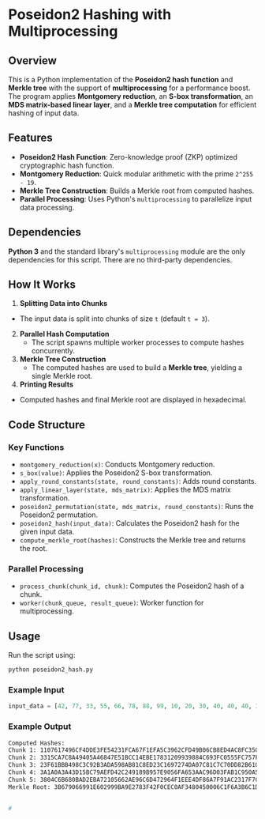 # Poseidon2 Hashing with Multiprocessing

## Overview
This is a Python implementation of the **Poseidon2 hash function** and **Merkle tree** with the support of **multiprocessing** for a performance boost. The program applies **Montgomery reduction**, an **S-box transformation**, an **MDS matrix-based linear layer**, and a **Merkle tree computation** for efficient hashing of input data.

## Features
- **Poseidon2 Hash Function**: Zero-knowledge proof (ZKP) optimized cryptographic hash function.
- **Montgomery Reduction**: Quick modular arithmetic with the prime `2^255 - 19`.
- **Merkle Tree Construction**: Builds a Merkle root from computed hashes.
- **Parallel Processing**: Uses Python's `multiprocessing` to parallelize input data processing.

## Dependencies
**Python 3** and the standard library's `multiprocessing` module are the only dependencies for this script. There are no third-party dependencies.

## How It Works
1. **Splitting Data into Chunks**
- The input data is split into chunks of size `t` (default `t = 3`).
2. **Parallel Hash Computation**
   - The script spawns multiple worker processes to compute hashes concurrently.
3. **Merkle Tree Construction**
   - The computed hashes are used to build a **Merkle tree**, yielding a single Merkle root.
4. **Printing Results**
- Computed hashes and final Merkle root are displayed in hexadecimal.

## Code Structure
### Key Functions
- `montgomery_reduction(x)`: Conducts Montgomery reduction.
- `s_box(value)`: Applies the Poseidon2 S-box transformation.
- `apply_round_constants(state, round_constants)`: Adds round constants.
- `apply_linear_layer(state, mds_matrix)`: Applies the MDS matrix transformation.
- `poseidon2_permutation(state, mds_matrix, round_constants)`: Runs the Poseidon2 permutation.
- `poseidon2_hash(input_data)`: Calculates the Poseidon2 hash for the given input data.
- `compute_merkle_root(hashes)`: Constructs the Merkle tree and returns the root.

### Parallel Processing
- `process_chunk(chunk_id, chunk)`: Computes the Poseidon2 hash of a chunk.
- `worker(chunk_queue, result_queue)`: Worker function for multiprocessing.

## Usage
Run the script using:
```bash
python poseidon2_hash.py
```

### Example Input
```python
input_data = [42, 77, 33, 55, 66, 78, 88, 99, 10, 20, 30, 40, 40, 40, 30]
```

### Example Output
```bash
Computed Hashes:
Chunk 1: 1107617496CF4DDE3FE54231FCA67F1EFA5C3962CFD49B06CB8ED4AC8FC350FF
Chunk 2: 3315CA7C8A49405A46847E51BCC14EBE17831209939884C693FC0555FC757FC5
Chunk 3: 23F61BBB498C3C92B3ADA598AB81C8ED23C1697274DA07C81C7C70DD82B61099
Chunk 4: 3A1A0A3A43D15BC79AEFD42C249189B957E9056FA653AAC96D03FAB1C950A504
Chunk 5: 3804C6B680BAD2EBA72105662AE96C6D472964F1EEE4DF86A7F91AC2317F7C75
Merkle Root: 3B679066991E602999BA9E2783F42F0CEC0AF3480450006C1F6A3B6C1DBFF2A8


#
